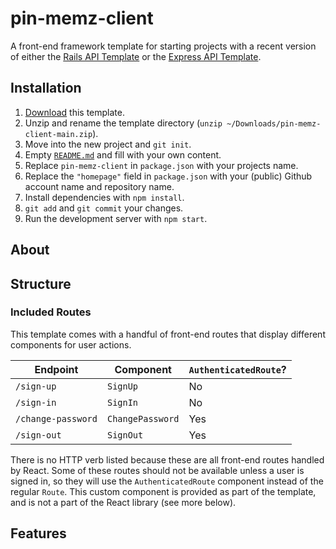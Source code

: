

# pin-memz-client

A front-end framework template for starting projects with a recent version of
either the [Rails API Template](https://git.generalassemb.ly/ga-wdi-boston/rails-api-template)
or the [Express API Template](https://git.generalassemb.ly/ga-wdi-boston/express-api-template).

## Installation

1. [Download](../../archive/main.zip) this template.
1. Unzip and rename the template directory (`unzip ~/Downloads/pin-memz-client-main.zip`).
1. Move into the new project and `git init`.
1. Empty [`README.md`](README.md) and fill with your own content.
1. Replace `pin-memz-client` in `package.json` with your
   projects name.
1. Replace the `"homepage"` field in `package.json` with your (public) Github
   account name and repository name.
1. Install dependencies with `npm install`.
1. `git add` and `git commit` your changes.
1. Run the development server with `npm start`.



## About



## Structure



### Included Routes

This template comes with a handful of front-end routes that display
different components for user actions.

| Endpoint         | Component | `AuthenticatedRoute`? |
|------------------|-------------------|-------|
| `/sign-up`       | `SignUp`    | No |
| `/sign-in`       | `SignIn`    | No |
| `/change-password` | `ChangePassword`  | Yes |
| `/sign-out`        | `SignOut`   | Yes |

There is no HTTP verb listed because these are all front-end routes handled by
React. Some of these routes should not be available unless a user is signed in,
so they will use the `AuthenticatedRoute` component instead of the regular
`Route`. This custom component is provided as part of the template, and is not
a part of the React library (see more below).

## Features
